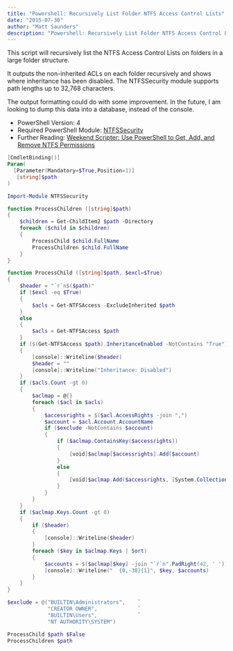 ```yaml
---
title: "Powershell: Recursively List Folder NTFS Access Control Lists"
date: "2015-07-30"
author: "Matt Saunders"
description: "Powershell: Recursively List Folder NTFS Access Control Lists"
---
```


This script will recursively list the NTFS Access Control Lists on folders in a large folder structure.

It outputs the non-inherited ACLs on each folder recursively and shows where inheritance has been disabled. The NTFSSecurity module supports path lengths up to 32,768 characters.

The output formatting could do with some improvement. In the future, I am looking to dump this data into a database, instead of the console.

* PowerShell Version: 4
* Required PowerShell Module: [NTFSSecurity](https://gallery.technet.microsoft.com/scriptcenter/1abd77a5-9c0b-4a2b-acef-90dbb2b84e85)
* Further Reading: [Weekend Scripter: Use PowerShell to Get, Add, and Remove NTFS Permissions](http://blogs.technet.com/b/heyscriptingguy/archive/2014/11/22/weekend-scripter-use-powershell-to-get-add-and-remove-ntfs-permissions.aspx)


```powershell
[CmdletBinding()]
Param(
  [Parameter(Mandatory=$True,Position=1)]
   [string]$path
)

Import-Module NTFSSecurity

function ProcessChildren ([string]$path)
{
    $children = Get-ChildItem2 $path -Directory
    foreach ($child in $children)
    {
        ProcessChild $child.FullName
        ProcessChildren $child.FullName
    }
}

function ProcessChild ([string]$path, $excl=$True)
{
    $header = "`r`n$($path)"
    if ($excl -eq $True)
    {
        $acls = Get-NTFSAccess -ExcludeInherited $path
    }
    else
    {
        $acls = Get-NTFSAccess $path
    }
    if ($(Get-NTFSAccess $path).InheritanceEnabled -NotContains "True")
    {
        [console]::Writeline($header)
        $header = ""
        [console]::Writeline("Inheritance: Disabled")
    }
    if ($acls.Count -gt 0)
    {
        $aclmap = @{}
        foreach ($acl in $acls)
        {
            $accessrights = $($acl.AccessRights -join ",")
            $account = $acl.Account.AccountName
            if ($exclude -NotContains $account)
            {
                if ($aclmap.ContainsKey($accessrights))
                {
                    [void]$aclmap[$accessrights].Add($account)
                }
                else
                {
                    [void]$aclmap.Add($accessrights, [System.Collections.ArrayList]@($account))
                }
            }
        }
    }
    if ($aclmap.Keys.Count -gt 0)
    {
        if ($header)
        {
            [console]::Writeline($header)
        }
        foreach ($key in $aclmap.Keys | Sort)
        {
            $accounts = $($aclmap[$key] -join "`r`n".PadRight(42, ' '))
            [console]::Writeline("  {0,-38}{1}", $key, $accounts)
        }
    }
}

$exclude = @("BUILTIN\Administrators",    `
             "CREATOR OWNER",             `
             "BUILTIN\Users",             `
             "NT AUTHORITY\SYSTEM")

ProcessChild $path $False
ProcessChildren $path
```
